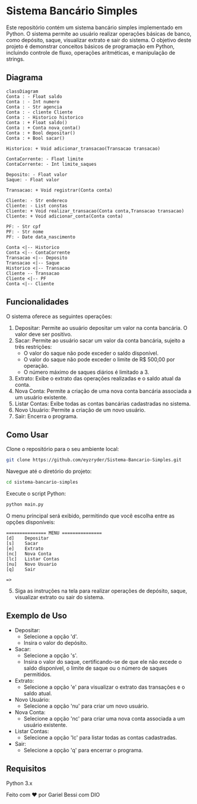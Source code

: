# Sistema Bancário Simples
Este repositório contém um sistema bancário simples implementado em Python. O sistema permite ao usuário realizar operações básicas de banco, como depósito, saque, visualizar extrato e sair do sistema. O objetivo deste projeto é demonstrar conceitos básicos de programação em Python, incluindo controle de fluxo, operações aritméticas, e manipulação de strings.

## Diagrama


```mermaid
classDiagram
Conta : - Float saldo
Conta : - Int numero
Conta : - Str agencia
Conta : - cliente Cliente
Conta : - Historico historico
Conta : + Float saldo()
Conta : + Conta nova_conta()
Conta : + Bool depositar()
Conta : + Bool sacar()

Historico: + Void adicionar_transacao(Transacao transacao)

ContaCorrente: - Float limite
ContaCorrente: - Int limite_saques

Deposito: - Float valor
Saque: - Float valor

Transacao: + Void registrar(Conta conta)

Cliente: - Str endereco
Cliente: - List constas
Cliente: + Void realizar_transacao(Conta conta,Transacao transacao)
Cliente: + Void adicionar_conta(Conta conta)

PF: - Str cpf
PF: - Str nome
PF: - Date data_nascimento

Conta <|-- Historico
Conta <|-- ContaCorrente
Transacao <|-- Deposito
Transacao <|-- Saque
Historico <|-- Transacao
Cliente -- Transacao
Cliente <|-- PF
Conta <|-- Cliente

```

## Funcionalidades
O sistema oferece as seguintes operações:

1. Depositar: Permite ao usuário depositar um valor na conta bancária. O valor deve ser positivo.
2. Sacar: Permite ao usuário sacar um valor da conta bancária, sujeito a três restrições:
    - O valor do saque não pode exceder o saldo disponível.
    - O valor do saque não pode exceder o limite de R$ 500,00 por operação.
    - O número máximo de saques diários é limitado a 3.
3. Extrato: Exibe o extrato das operações realizadas e o saldo atual da conta.
4. Nova Conta: Permite a criação de uma nova conta bancária associada a um usuário existente.
5. Listar Contas: Exibe todas as contas bancárias cadastradas no sistema.
6. Novo Usuário: Permite a criação de um novo usuário.
7. Sair: Encerra o programa.

## Como Usar
Clone o repositório para o seu ambiente local:
```sh
git clone https://github.com/eyzryder/Sistema-Bancario-Simples.git
```
Navegue até o diretório do projeto:
```sh
cd sistema-bancario-simples
```

Execute o script Python:
```sh
python main.py
```
O menu principal será exibido, permitindo que você escolha entre as opções disponíveis:

```plaintext
=============== MENU ===============
[d]    Depositar
[s]    Sacar
[e]    Extrato
[nc]   Nova Conta
[lc]   Listar Contas
[nu]   Novo Usuario
[q]    Sair

=>
```

5. Siga as instruções na tela para realizar operações de depósito, saque, visualizar extrato ou sair do sistema.

## Exemplo de Uso
- Depositar:
  - Selecione a opção 'd'.
  - Insira o valor do depósito.
- Sacar:
  - Selecione a opção 's'.
  - Insira o valor do saque, certificando-se de que ele não excede o saldo disponível, o limite de saque ou o número de saques permitidos.
- Extrato:
  - Selecione a opção 'e' para visualizar o extrato das transações e o saldo atual.
- Novo Usuário:
  - Selecione a opção 'nu' para criar um novo usuário.
- Nova Conta:
  - Selecione a opção 'nc' para criar uma nova conta associada a um usuário existente.
- Listar Contas:
  - Selecione a opção 'lc' para listar todas as contas cadastradas.
- Sair:
  - Selecione a opção 'q' para encerrar o programa.

## Requisitos
Python 3.x

Feito com ❤️ por Gariel Bessi com DIO
